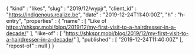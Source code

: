 {
  "kind" : "likes",
  "slug" : "2019/12/wypjr",
  "client_id" : "https://indigenous.realize.be",
  "date" : "2019-12-24T11:40:00Z",
  "h" : "h-entry",
  "properties" : {
    "name" : [ "Like of https://shkspr.mobi/blog/2019/12/my-first-visit-to-a-hairdresser-in-a-decade/" ],
    "like-of" : [ "https://shkspr.mobi/blog/2019/12/my-first-visit-to-a-hairdresser-in-a-decade/" ],
    "published" : [ "2019-12-24T11:40:00Z" ],
    "repost-of" : null
  }
}
